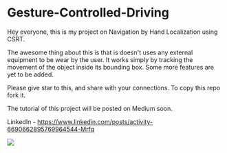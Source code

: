 # Gesture-Controlled-Driving

Hey everyone, this is my project on Navigation by Hand Localization using CSRT.

The awesome thing about this is that is doesn't uses any external equipment to be wear by the user. It works simply by tracking the movement of the object inside its bounding box.
Some more features are yet to be added.

Please give star to this, and share with your connections. To copy this repo fork it.

The tutorial of this project will be posted on Medium soon.

LinkedIn - https://www.linkedin.com/posts/activity-6690662895769964544-Mrfq

![](https://github.com/malraharsh/Gesture-Controlled-Driving/blob/master/Hand%20Gesture.png)

